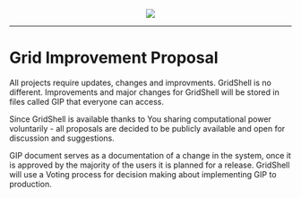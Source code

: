 <p align=center>
<img src=https://gridshl.files.wordpress.com/2022/06/img_3491.png>
</p>

---------------------------

# Grid Improvement Proposal
All projects require updates, changes and improvments. GridShell is no different.
Improvements and major changes for GridShell will be stored in files called GIP that everyone can access.

Since GridShell is available thanks to You sharing computational power voluntarily - all proposals are decided to be publicly available and
open for discussion and suggestions.

GIP document serves as a documentation of a change in the system, once it is approved by the majority of the users it is planned for a release.
GridShell will use a Voting process for decision making about implementing GIP to production.
 
